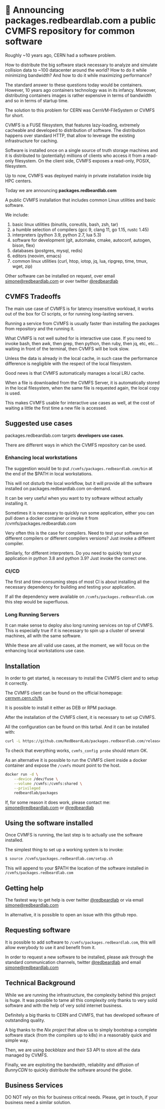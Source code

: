 
# 🚀 Announcing packages.redbeardlab.com a public CVMFS repository for common software

Roughly ~10 years ago, CERN had a software problem.

How to distribute the big software stack necessary to analyze and simulate collision data to ~100 datacenter around the world?
How to do it while minimizing bandwidth? And how to do it while maximizing performance?

The standard answer to these questions today would be containers. 
However, 10 years ago containers technology was in its infancy.
Moreover, distributing containers images is rather expensive in terms of bandwidth and so in terms of startup time.

The solution to this problem for CERN was CernVM-FileSystem or CVMFS for short.

CVMFS is a FUSE filesystem, that features lazy-loading, extremely cacheable and developed to distribution of software.
The distribution happens over standard HTTP, that allow to leverage the existing infrastructure for caching.

Software is installed once on a single source of truth storage machines and it is distributed to (potentially) millions of clients who access it from a read-only filesystem.
On the client side, CVMFS exposes a read-only, POSIX, filesystem.

Up to now, CVMFS was deployed mainly in private installation inside big HPC centers.

Today we are announcing **packages.redbeardlab.com**

A public CVMFS installation that includes common Linux utilities and basic software.

We include:

1. basic linux utilities (binutils, coreutils, bash, zsh, tar)
1. a humble selection of compilers (gcc 9, clang 11, go 1.15, rustc 1.45)
1. interpreters (python 3.9, python 2.7, lua 5.3)
1. software for development (git, automake, cmake, autoconf, autogen, bison, flex) 
1. databases (postgres, mysql, redis)
1. editors (neovim, emacs)
1. common linux utilities (curl, htop, iotop, jq, lua, ripgrep, time, tmux, wget, zip)

Other software can be installed on request, over email simone@redbeardlab.com or over twitter [@redbeardlab][tw]

## CVMFS Tradeoffs

The main use case of CVMFS is for latency insensitive workload, it works out of the box for CI scripts, or for running long-lasting servers.

Running a service from CVMFS is usually faster than installing the packages from repository and the running it.

What CVMFS is not well suited for is interactive use case. 
If you need to invoke bash, then awk, then grep, then python, then ruby, then jq, etc, etc... waiting in front of the terminal, then CVMFS will be look slow.

Unless the data is already in the local cache, in such case the performance difference is negligible with the respect of  the local filesystem.

Good news is that CVMFS automatically manages a local LRU cache.

When a file is downloaded from the CVMFS Server, it is automatically stored in the local filesystem, when the same file is requested again, the local copy is used. 

This makes CVMFS usable for interactive use cases as well, at the cost of waiting a little the first time a new file is accessed.

## Suggested use cases

packages.redbeardlab.com targets **developers use cases**.

There are different ways in which the CVMFS repository can be used.

### Enhancing local workstations

The suggestion would be to put `/cvmfs/packages.redbeardlab.com/bin` at the end of the $PATH in local workstations.

This will not disturb the local workflow, but it will provide all the software installed on packages.redbeardlab.com on-demand.

It can be very useful when you want to try software without actually installing it.

Sometimes it is necessary to quickly run some application, either you can pull down a docker container or invoke it from /cvmfs/packages.redbeardlab.com

Very often this is the case for compilers. Need to test your software on different compilers or different compilers versions? Just invoke a different compiler.

Similarly, for different interpreters. Do you need to quickly test your application in python 3.8 and python 3.9? Just invoke the correct one.

### CI/CD

The first and time-consuming steps of most CI is about installing all the necessary dependency for building and testing your application.

If all the dependency were available on `/cvmfs/packages.redbeardlab.com` this step would be superfluous.

### Long Running Servers

It can make sense to deploy also long running services on top of CVMFS. This is especially true if it is necessary to spin up a cluster of several machines, all with the same software.

While these are all valid use cases, at the moment, we will focus on the enhancing local workstations use case.

## Installation

In order to get started, is necessary to install the CVMFS client and to setup it correctly.

The CVMFS client can be found on the official homepage: [cernvm.cern.ch/fs](https://cernvm.cern.ch/fs) 

It is possible to install it either as DEB or RPM package.

After the installation of the CVMFS client, it is necessary to set up CVMFS.

All the configuration can be found on this tarbal. And it can be installed with:

```bash
curl -L https://github.com/RedBeardLab/packages.redbeardlab.com/releases/latest/download/packages.redbeardlab.com.config.tar | sudo tar -x -C /etc
```

To check that everything works, `cvmfs_config probe` should return OK.

As an alternative it is possible to run the CVMFS client inside a docker container and expose the `/cvmfs` mount point to the host.

```bash
docker run -d \
	--device /dev/fuse \
	--volume /cvmfs:/cvmfs:shared \
	--privileged
	redbeardlab/packages
```

If, for some reason it does work, please contact me: simone@redbeardlab.com or [@redbeardlab][tw]

## Using the software installed

Once CVMFS is running, the last step is to actually use the software installed.

The simplest thing to set up a working system is to invoke:

```bash
$ source /cvmfs/packages.redbeardlab.com/setup.sh
```

This will append to your $PATH the location of the software installed in `/cvmfs/packages.redbeardlab.com`

## Getting help

The fastest way to get help is over twitter [@redbeardlab][tw] or via email simone@redbeardlab.com

In alternative, it is possible to open an issue with this github repo. 

## Requesting software

It is possible to add software to `/cvmfs/packages.redbeardlab.com`, this will allow everybody to use it and benefit from it.

In order to request a new software to be installed, please ask through the standard communication channels, twitter [@redbeardlab][tw] and email simone@redbeardlab.com 

## Technical Background

While we are running the infrastructure, the complexity behind this project is huge. It was possible to tame all this complexity only thanks to very solid software and with the help of very solid internet business.

Definitely a big thanks to CERN and CVMFS, that has developed software of outstanding quality.

A big thanks to the *Nix project* that allow us to simply bootstrap a complete software stack (from the compilers up to k8s) in a reasonably quick and simple way.

Then, we are using *backblaze* and their S3 API to store all the data managed by CVMFS.

Finally, we are exploiting the bandwidth, reliability and diffusion of *BunnyCDN* to quickly distribute the software around the globe.

## Business Services

DO NOT rely on this for business critical needs. Please, get in touch, if your business need a similar solution.

[tw]: https://twitter.com/redbeardlab
